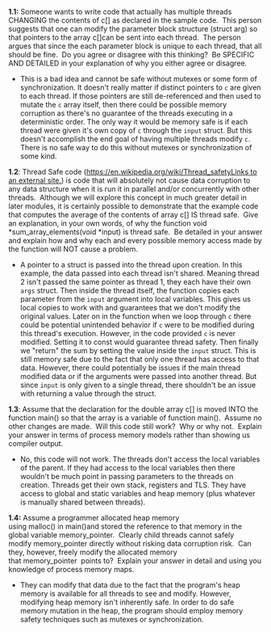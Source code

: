 **1.1:** Someone wants to write code that actually has multiple threads CHANGING the contents of c\[] as declared in the sample code.  This person suggests that one can modify the parameter block structure (struct arg) so that pointers to the array c\[]can be sent into each thread.  The person argues that since the each parameter block is unique to each thread, that all should be fine.  Do you agree or disagree with this thinking?  Be SPECIFIC AND DETAILED in your explanation of why you either agree or disagree.
- This is a bad idea and cannot be safe without mutexes or some form of synchronization. It doesn't really matter if distinct pointers to `c` are given to each thread. If those pointers are still de-referenced and then used to mutate the `c` array itself, then there could be possible memory corruption as there's no guarantee of the threads executing in a deterministic order. The only way it would be memory safe is if each thread were given it's own copy of `c` through the `input` struct. But this doesn't accomplish the end goal of having multiple threads modify `c`. There is no safe way to do this without mutexes or synchronization of some kind.

**1.2**: Thread Safe code ([https://en.wikipedia.org/wiki/Thread_safetyLinks to an external site.](https://en.wikipedia.org/wiki/Thread_safety)) is code that will absolutely not cause data corruption to any data structure when it is run it in parallel and/or concurrently with other threads.  Although we will explore this concept in much greater detail in later modules, it is certainly possible to demonstrate that the example code that computes the average of the contents of array c\[] IS thread safe.  Give an explanation, in your own words, of why the function void *sum_array_elements(void *input) is thread safe.  Be detailed in your answer and explain how and why each and every possible memory access made by the function will NOT cause a problem.
- A pointer to a struct is passed into the thread upon creation. In this example, the data passed into each thread isn't shared. Meaning thread 2 isn't passed the same pointer as thread 1, they each have their own `args` struct. Then inside the thread itself, the function copies each parameter from the `input` argument into local variables. This gives us local copies to work with and guarantees that we don't modify the original values. Later on in the function when we loop through `c` there could be potential unintended behavior if `c` were to be modified during this thread's execution. However, in the code provided `c` is never modified. Setting it to const would guarantee thread safety. Then finally we "return" the sum by setting the value inside the `input` struct. This is still memory safe due to the fact that only one thread has access to that data. However, there could potentially be issues if the main thread modified data or if the arguments were passed into another thread. But since `input` is only given to a single thread, there shouldn't be an issue with returning a value through the struct.

**1.3**: Assume that the declaration for the double array c\[] is moved INTO the function main() so that the array is a variable of function main().  Assume no other changes are made.  Will this code still work?  Why or why not.  Explain your answer in terms of process memory models rather than showing us compiler output.
- No, this code will not work. The threads don't access the local variables of the parent. If they had access to the local variables then there wouldn't be much point in passing parameters to the threads on creation. Threads get their own stack, registers and TLS. They have access to global and static variables and heap memory (plus whatever is manually shared between threads).

**1.4:** Assume a programmer allocated heap memory using malloc() in main()and stored the reference to that memory in the global variable memory_pointer.  Clearly child threads cannot safely modify memory_pointer directly without risking data corruption risk.  Can they, however, freely modify the allocated memory that memory_pointer  points to?  Explain your answer in detail and using you knowledge of process memory maps.
- They can modify that data due to the fact that the program's heap memory is available for all threads to see and modify. However, modifying heap memory isn't inherently safe. In order to do safe memory mutation in the heap, the program should employ memory safety techniques such as mutexes or synchronization.